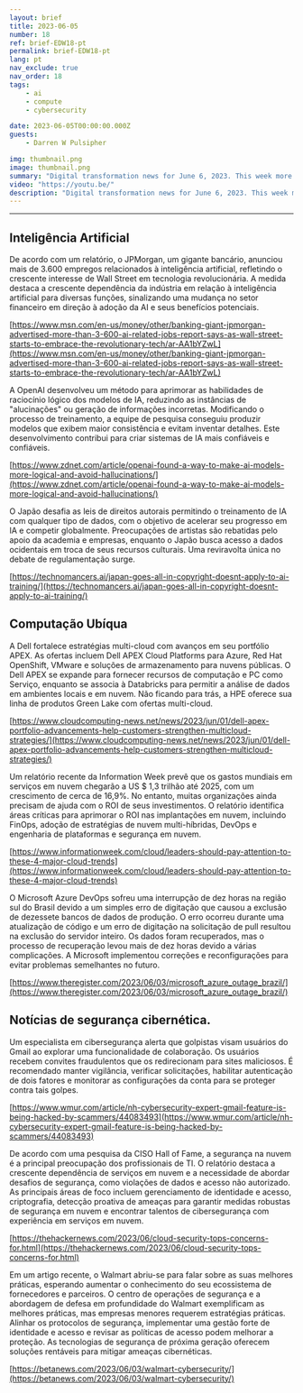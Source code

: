 ```yaml
---
layout: brief
title: 2023-06-05
number: 18
ref: brief-EDW18-pt
permalink: brief-EDW18-pt
lang: pt
nav_exclude: true
nav_order: 18
tags:
    - ai
    - compute
    - cybersecurity

date: 2023-06-05T00:00:00.000Z
guests:
    - Darren W Pulsipher

img: thumbnail.png
image: thumbnail.png
summary: "Digital transformation news for June 6, 2023. This week more jobs in AI, major cyber security breaches, and cloud technology best practices."
video: "https://youtu.be/"
description: "Digital transformation news for June 6, 2023. This week more jobs in AI, major cyber security breaches, and cloud technology best practices."
---
```






---

## Inteligência Artificial

De acordo com um relatório, o JPMorgan, um gigante bancário, anunciou mais de 3.600 empregos relacionados à inteligência artificial, refletindo o crescente interesse de Wall Street em tecnologia revolucionária. A medida destaca a crescente dependência da indústria em relação à inteligência artificial para diversas funções, sinalizando uma mudança no setor financeiro em direção à adoção da AI e seus benefícios potenciais.

[https://www.msn.com/en-us/money/other/banking-giant-jpmorgan-advertised-more-than-3-600-ai-related-jobs-report-says-as-wall-street-starts-to-embrace-the-revolutionary-tech/ar-AA1bYZwL](https://www.msn.com/en-us/money/other/banking-giant-jpmorgan-advertised-more-than-3-600-ai-related-jobs-report-says-as-wall-street-starts-to-embrace-the-revolutionary-tech/ar-AA1bYZwL)

A OpenAI desenvolveu um método para aprimorar as habilidades de raciocínio lógico dos modelos de IA, reduzindo as instâncias de "alucinações" ou geração de informações incorretas. Modificando o processo de treinamento, a equipe de pesquisa conseguiu produzir modelos que exibem maior consistência e evitam inventar detalhes. Este desenvolvimento contribui para criar sistemas de IA mais confiáveis e confiáveis.

[https://www.zdnet.com/article/openai-found-a-way-to-make-ai-models-more-logical-and-avoid-hallucinations/](https://www.zdnet.com/article/openai-found-a-way-to-make-ai-models-more-logical-and-avoid-hallucinations/)

O Japão desafia as leis de direitos autorais permitindo o treinamento de IA com qualquer tipo de dados, com o objetivo de acelerar seu progresso em IA e competir globalmente. Preocupações de artistas são rebatidas pelo apoio da academia e empresas, enquanto o Japão busca acesso a dados ocidentais em troca de seus recursos culturais. Uma reviravolta única no debate de regulamentação surge.

[https://technomancers.ai/japan-goes-all-in-copyright-doesnt-apply-to-ai-training/](https://technomancers.ai/japan-goes-all-in-copyright-doesnt-apply-to-ai-training/)

## Computação Ubíqua

A Dell fortalece estratégias multi-cloud com avanços em seu portfólio APEX. As ofertas incluem Dell APEX Cloud Platforms para Azure, Red Hat OpenShift, VMware e soluções de armazenamento para nuvens públicas. O Dell APEX se expande para fornecer recursos de computação e PC como Serviço, enquanto se associa à Databricks para permitir a análise de dados em ambientes locais e em nuvem. Não ficando para trás, a HPE oferece sua linha de produtos Green Lake com ofertas multi-cloud.

[https://www.cloudcomputing-news.net/news/2023/jun/01/dell-apex-portfolio-advancements-help-customers-strengthen-multicloud-strategies/](https://www.cloudcomputing-news.net/news/2023/jun/01/dell-apex-portfolio-advancements-help-customers-strengthen-multicloud-strategies/)

Um relatório recente da Information Week prevê que os gastos mundiais em serviços em nuvem chegarão a US $ 1,3 trilhão até 2025, com um crescimento de cerca de 16,9%. No entanto, muitas organizações ainda precisam de ajuda com o ROI de seus investimentos. O relatório identifica áreas críticas para aprimorar o ROI nas implantações em nuvem, incluindo FinOps, adoção de estratégias de nuvem multi-híbridas, DevOps e engenharia de plataformas e segurança em nuvem.

[https://www.informationweek.com/cloud/leaders-should-pay-attention-to-these-4-major-cloud-trends](https://www.informationweek.com/cloud/leaders-should-pay-attention-to-these-4-major-cloud-trends)

O Microsoft Azure DevOps sofreu uma interrupção de dez horas na região sul do Brasil devido a um simples erro de digitação que causou a exclusão de dezessete bancos de dados de produção. O erro ocorreu durante uma atualização de código e um erro de digitação na solicitação de pull resultou na exclusão do servidor inteiro. Os dados foram recuperados, mas o processo de recuperação levou mais de dez horas devido a várias complicações. A Microsoft implementou correções e reconfigurações para evitar problemas semelhantes no futuro.

[https://www.theregister.com/2023/06/03/microsoft_azure_outage_brazil/](https://www.theregister.com/2023/06/03/microsoft_azure_outage_brazil/)

## Notícias de segurança cibernética.

Um especialista em cibersegurança alerta que golpistas visam usuários do Gmail ao explorar uma funcionalidade de colaboração. Os usuários recebem convites fraudulentos que os redirecionam para sites maliciosos. É recomendado manter vigilância, verificar solicitações, habilitar autenticação de dois fatores e monitorar as configurações da conta para se proteger contra tais golpes.

[https://www.wmur.com/article/nh-cybersecurity-expert-gmail-feature-is-being-hacked-by-scammers/44083493](https://www.wmur.com/article/nh-cybersecurity-expert-gmail-feature-is-being-hacked-by-scammers/44083493)

De acordo com uma pesquisa da CISO Hall of Fame, a segurança na nuvem é a principal preocupação dos profissionais de TI. O relatório destaca a crescente dependência de serviços em nuvem e a necessidade de abordar desafios de segurança, como violações de dados e acesso não autorizado. As principais áreas de foco incluem gerenciamento de identidade e acesso, criptografia, detecção proativa de ameaças para garantir medidas robustas de segurança em nuvem e encontrar talentos de cibersegurança com experiência em serviços em nuvem.

[https://thehackernews.com/2023/06/cloud-security-tops-concerns-for.html](https://thehackernews.com/2023/06/cloud-security-tops-concerns-for.html)

Em um artigo recente, o Walmart abriu-se para falar sobre as suas melhores práticas, esperando aumentar o conhecimento do seu ecossistema de fornecedores e parceiros. O centro de operações de segurança e a abordagem de defesa em profundidade do Walmart exemplificam as melhores práticas, mas empresas menores requerem estratégias práticas. Alinhar os protocolos de segurança, implementar uma gestão forte de identidade e acesso e revisar as políticas de acesso podem melhorar a proteção. As tecnologias de segurança de próxima geração oferecem soluções rentáveis para mitigar ameaças cibernéticas.

[https://betanews.com/2023/06/03/walmart-cybersecurity/](https://betanews.com/2023/06/03/walmart-cybersecurity/)


